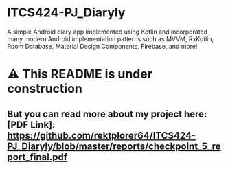 # ITCS424-PJ_Diaryly
A simple Android diary app implemented using Kotlin and incorporated many modern Android implementation patterns such as MVVM, RxKotlin, Room Database, Material Design Components, Firebase, and more!

# ⚠ This README is under construction
## But you can read more about my project here: [PDF Link]: https://github.com/rektplorer64/ITCS424-PJ_Diaryly/blob/master/reports/checkpoint_5_report_final.pdf
